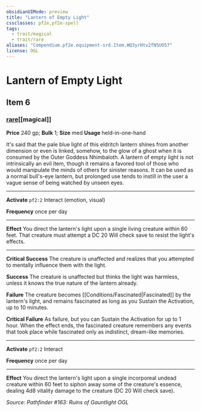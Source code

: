 ```yaml
---
obsidianUIMode: preview
title: "Lantern of Empty Light"
cssclasses: pf2e,pf2e-spell
tags:
  - trait/magical
  - trait/rare
aliases: "Compendium.pf2e.equipment-srd.Item.WQ3yrHtv2fN5UO57"
license: OGL
---
```

# Lantern of Empty Light
## Item 6
### [rare](rare "Rare Rarity Trait")[[magical]]


**Price** 240 gp; 
**Bulk** 1; **Size** med
**Usage** held-in-one-hand

It's said that the pale blue light of this eldritch lantern shines from another dimension or even is linked, somehow, to the glow of a ghost when it is consumed by the Outer Goddess Nhimbaloth. A lantern of empty light is not intrinsically an evil item, though it remains a favored tool of those who would manipulate the minds of others for sinister reasons. It can be used as a normal bull's-eye lantern, but prolonged use tends to instill in the user a vague sense of being watched by unseen eyes.

* * *

**Activate** `pf2:2` Interact (emotion, visual)

**Frequency** once per day

* * *

**Effect** You direct the lantern's light upon a single living creature within 60 feet. That creature must attempt a DC 20 Will check save to resist the light's effects.

* * *

**Critical Success** The creature is unaffected and realizes that you attempted to mentally influence them with the light.

**Success** The creature is unaffected but thinks the light was harmless, unless it knows the true nature of the lantern already.

**Failure** The creature becomes [[Conditions/Fascinated|Fascinated]] by the lantern's light, and remains fascinated as long as you Sustain the Activation, up to 10 minutes.

**Critical Failure** As failure, but you can Sustain the Activation for up to 1 hour. When the effect ends, the fascinated creature remembers any events that took place while fascinated only as indistinct, dream-like memories.

* * *

**Activate** `pf2:2` Interact

**Frequency** once per day

* * *

**Effect** You direct the lantern's light upon a single incorporeal undead creature within 60 feet to siphon away some of the creature's essence, dealing 4d8 vitality damage to the creature (DC 20 Will check save).

*Source: Pathfinder #163: Ruins of Gauntlight*
*OGL*